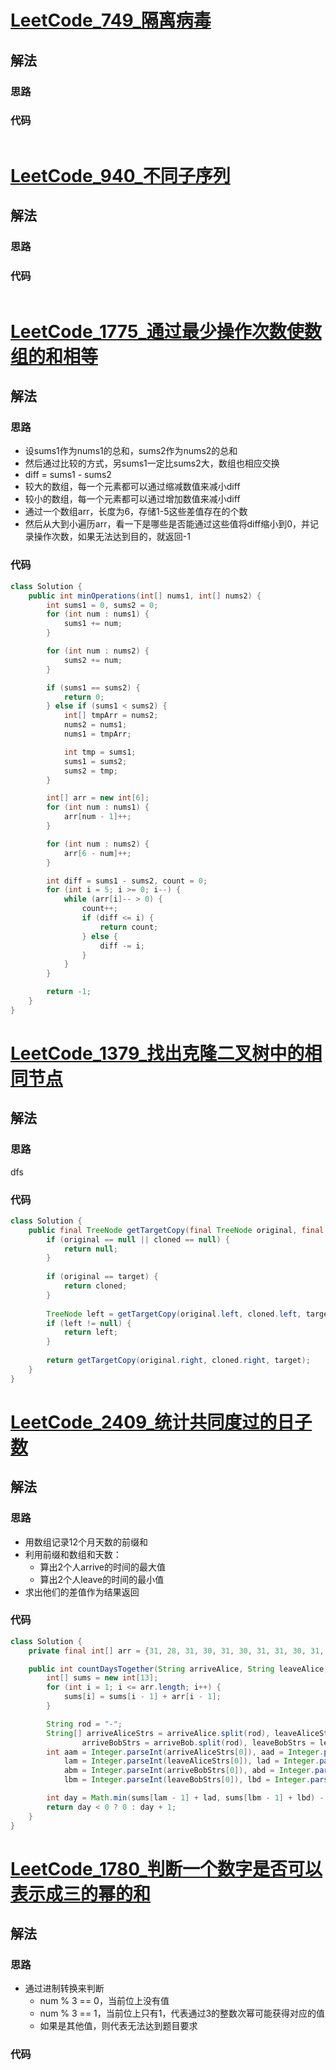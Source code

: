 # [LeetCode_749_隔离病毒](https://leetcode.cn/problems/contain-virus/)
## 解法
### 思路

### 代码
```java

```
# [LeetCode_940_不同子序列](https://leetcode.cn/problems/distinct-subsequences-ii/)
## 解法
### 思路

### 代码
```java

```
# [LeetCode_1775_通过最少操作次数使数组的和相等](https://leetcode.cn/problems/equal-sum-arrays-with-minimum-number-of-operations/)
## 解法
### 思路
- 设sums1作为nums1的总和，sums2作为nums2的总和
- 然后通过比较的方式，另sums1一定比sums2大，数组也相应交换
- diff = sums1 - sums2
- 较大的数组，每一个元素都可以通过缩减数值来减小diff
- 较小的数组，每一个元素都可以通过增加数值来减小diff
- 通过一个数组arr，长度为6，存储1-5这些差值存在的个数
- 然后从大到小遍历arr，看一下是哪些是否能通过这些值将diff缩小到0，并记录操作次数，如果无法达到目的，就返回-1
### 代码
```java
class Solution {
    public int minOperations(int[] nums1, int[] nums2) {
        int sums1 = 0, sums2 = 0;
        for (int num : nums1) {
            sums1 += num;
        }

        for (int num : nums2) {
            sums2 += num;
        }

        if (sums1 == sums2) {
            return 0;
        } else if (sums1 < sums2) {
            int[] tmpArr = nums2;
            nums2 = nums1;
            nums1 = tmpArr;

            int tmp = sums1;
            sums1 = sums2;
            sums2 = tmp;
        }

        int[] arr = new int[6];
        for (int num : nums1) {
            arr[num - 1]++;
        }

        for (int num : nums2) {
            arr[6 - num]++;
        }

        int diff = sums1 - sums2, count = 0;
        for (int i = 5; i >= 0; i--) {
            while (arr[i]-- > 0) {
                count++;
                if (diff <= i) {
                    return count;
                } else {
                    diff -= i;
                }
            }
        }

        return -1;
    }
}
```
# [LeetCode_1379_找出克隆二叉树中的相同节点](https://leetcode.cn/problems/find-a-corresponding-node-of-a-binary-tree-in-a-clone-of-that-tree/)
## 解法
### 思路
dfs
### 代码
```java
class Solution {
    public final TreeNode getTargetCopy(final TreeNode original, final TreeNode cloned, final TreeNode target) {
        if (original == null || cloned == null) {
            return null;
        }
        
        if (original == target) {
            return cloned;
        }
        
        TreeNode left = getTargetCopy(original.left, cloned.left, target);
        if (left != null) {
            return left;
        }
        
        return getTargetCopy(original.right, cloned.right, target);
    }
}
```
# [LeetCode_2409_统计共同度过的日子数](https://leetcode.cn/problems/count-days-spent-together/)
## 解法
### 思路
- 用数组记录12个月天数的前缀和
- 利用前缀和数组和天数：
  - 算出2个人arrive的时间的最大值
  - 算出2个人leave的时间的最小值
- 求出他们的差值作为结果返回
### 代码
```java
class Solution {
    private final int[] arr = {31, 28, 31, 30, 31, 30, 31, 31, 30, 31, 30, 31};

    public int countDaysTogether(String arriveAlice, String leaveAlice, String arriveBob, String leaveBob) {
        int[] sums = new int[13];
        for (int i = 1; i <= arr.length; i++) {
            sums[i] = sums[i - 1] + arr[i - 1];
        }

        String rod = "-";
        String[] arriveAliceStrs = arriveAlice.split(rod), leaveAliceStrs = leaveAlice.split(rod),
                arriveBobStrs = arriveBob.split(rod), leaveBobStrs = leaveBob.split(rod);
        int aam = Integer.parseInt(arriveAliceStrs[0]), aad = Integer.parseInt(arriveAliceStrs[1]),
            lam = Integer.parseInt(leaveAliceStrs[0]), lad = Integer.parseInt(leaveAliceStrs[1]),
            abm = Integer.parseInt(arriveBobStrs[0]), abd = Integer.parseInt(arriveBobStrs[1]),
            lbm = Integer.parseInt(leaveBobStrs[0]), lbd = Integer.parseInt(leaveBobStrs[1]);

        int day = Math.min(sums[lam - 1] + lad, sums[lbm - 1] + lbd) - Math.max(sums[aam - 1] + aad, sums[abm - 1] + abd);        
        return day < 0 ? 0 : day + 1;
    }
}
```
# [LeetCode_1780_判断一个数字是否可以表示成三的幂的和](https://leetcode.cn/problems/check-if-number-is-a-sum-of-powers-of-three/)
## 解法
### 思路
- 通过进制转换来判断
  - num % 3 == 0，当前位上没有值
  - num % 3 == 1，当前位上只有1，代表通过3的整数次幂可能获得对应的值
  - 如果是其他值，则代表无法达到题目要求
### 代码
```java

```